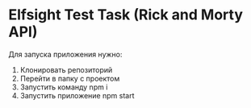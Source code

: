 # Elfsight Test Task (Rick and Morty API)

Для запуска приложения нужно:
1. Клонировать репозиторий
2. Перейти в папку с проектом
3. Запустить команду npm i
4. Запустить приложение npm start
